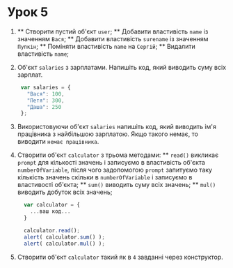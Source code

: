 # Урок 5

1. ** Створити пустий об'єкт ```user```;
   ** Добавити властивість ```name``` із значенням ```Вася```;
   ** Добавити властивість ```surename``` із значенням ```Пупкін```;
   ** Поміняти властивість ```name``` на ```Сергій```;
   ** Видалити властивість ```name```;

2. Об'єкт ```salaries``` з зарплатами. Напишіть код, який виводить суму всіх зарплат.
   ```js
    var salaries = {
      "Вася": 100,
      "Петя": 300,
      "Даша": 250
    };
   ```

3.  Використовуючи об'єкт ```salaries``` напишіть код, який виводить ім'я працівника з найбільшою зарплатою.
    Якщо такого немає, то виводити ```немає працівника```.

4. Створити об'єкт ```calculator``` з трьома методами:
    ** ```read()``` викликає ```prompt``` для кількості значень і записуємо в властивість об'єкта ```numberOfVariable```, після чого задопомогою ```prompt``` запитуємо таку кількість значень скільки в ```numberOfVariable``` і записуємо в властивості об'єкта;
    ** ```sum()``` виводить суму всіх значень;
    ** ```mul()``` виводить добуток всіх значень;

    ``` js
      var calculator = {
        ...ваш код...
      }

      calculator.read();
      alert( calculator.sum() );
      alert( calculator.mul() );
    ```

5. Створити об'єкт ```calculator``` такий як в ```4``` завданні через конструктор.

